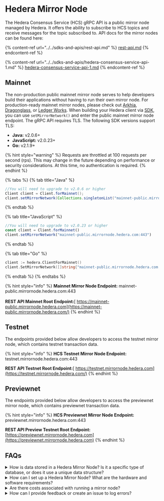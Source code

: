 # Hedera Mirror Node

The Hedera Consensus Service (HCS) gRPC API is a public mirror node managed by Hedera. It offers the ability to subscribe to HCS topics and receive messages for the topic subscribed to. API docs for the mirror nodes can be found here:

{% content-ref url="../../sdks-and-apis/rest-api.md" %}
[rest-api.md](../../sdks-and-apis/rest-api.md)
{% endcontent-ref %}

{% content-ref url="../../sdks-and-apis/hedera-consensus-service-api-1.md" %}
[hedera-consensus-service-api-1.md](../../sdks-and-apis/hedera-consensus-service-api-1.md)
{% endcontent-ref %}

## Mainnet

The non-production public mainnet mirror node serves to help developers build their applications without having to run their own mirror node. For production-ready mainnet mirror nodes, please check out [Arkhia](https://www.arkhia.io/), [Dragonglass](https://dragonglass.me/), or [Ledger Works](http://lworks.io/). When building your Hedera client via [SDK](../../sdks-and-apis/sdks/), you can use `setMirrorNetwork()` and enter the public mainnet mirror node endpoint. The gRPC API requires TLS. The following SDK versions support TLS:

* **Java:** v2.0.6+
* **JavaScript:** v2.0.23+
* **Go:** v2.1.9+

{% hint style="warning" %}
Requests are throttled at 100 requests per second (rps). This may change in the future depending on performance or security considerations. At this time, no authentication is required.
{% endhint %}

{% tabs %}
{% tab title="Java" %}
```java
//You will need to upgrade to v2.0.6 or higher
Client client = Client.forMainnet();
client.setMirrorNetwork(Collections.singletonList("mainnet-public.mirrornode.hedera.com:443"))
```
{% endtab %}

{% tab title="JavaScript" %}
```javascript
//You will need to upgrade to v2.0.23 or higher
const client = Client.forMainnet()
client.setMirrorNetwork("mainnet-public.mirrornode.hedera.com:443")
```
{% endtab %}

{% tab title="Go" %}
```go
client := hedera.ClientForMainnet()
client.SetMirrorNetwork([]string{"mainnet-public.mirrornode.hedera.com:443"})
```
{% endtab %}
{% endtabs %}

{% hint style="info" %}
**Mainnet Mirror Node Endpoint:** mainnet-public.mirrornode.hedera.com:443\
\
**REST API Mainnet Root Endpoint:**[ https://mainnet-public.mirrornode.hedera.com](https://mainnet-public.mirrornode.hedera.com/)
{% endhint %}

## Testnet

The endpoints provided below allow developers to access the testnet mirror node, which contains testnet transaction data.

{% hint style="info" %}
**HCS Testnet Mirror Node Endpoint:** testnet.mirrornode.hedera.com:443

**REST API Testnet Root Endpoint:**[ https://testnet.mirrornode.hedera.com](https://testnet.mirrornode.hedera.com/)
{% endhint %}

## Previewnet

The endpoints provided below allow developers to access the previewnet mirror node, which contains previewnet transaction data.

{% hint style="info" %}
**HCS Previewnet Mirror Node Endpoint:** previewnet.mirrornode.hedera.com:443

**REST API Preview Testnet Root Endpoint:** [https://previewnet.mirrornode.hedera.com](https://previewnet.mirrornode.hedera.com)
{% endhint %}

## FAQs

<details>

<summary>How is data stored in a Hedera Mirror Node? Is it a specific type of database, or does it use a unique data structure?</summary>

Hedera Mirror Node uses a PostgreSQL database to store the transaction and event data organized in a structure that mirrors the Hedera Network. Once the mirror node receives record files from Hedera Consensus nodes, the data is validated and loaded into the database.&#x20;

</details>

<details>

<summary>How can I set up a Hedera Mirror Node? What are the hardware and software requirements?</summary>

Setting up a Hedera Mirror Node involves both hardware and software components. The requirements can be found [here](run-your-own-beta-mirror-node/).

</details>

<details>

<summary>Are there costs associated with running a mirror node?</summary>

No, Hedera does not charge for running a mirror node. However, there are costs associated with purchasing the hardware, internet connection, and potential cloud service fees. The hardware and software requirements can be found [here](run-your-own-beta-mirror-node/).

</details>

<details>

<summary>How can I provide feedback or create an issue to log errors?</summary>

To provide feedback or log errors, please refer to the [Contributing Guide](../../support-and-community/contributing-guide.md) and submit an issue in the Hedera Docs [GitHub repository](https://github.com/hashgraph/hedera-json-rpc-relay/issues).

</details>
